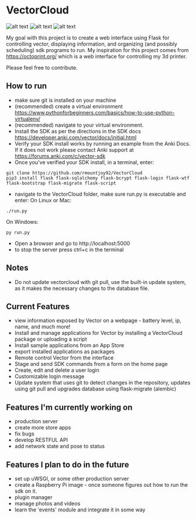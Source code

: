 # VectorCloud
![alt text](https://i.imgur.com/yQ6QaWD.png)
![alt text](https://i.imgur.com/AMQkLEW.png)
![alt text](https://i.imgur.com/wMgj8X9.png)

My goal with this project is to create a web interface using Flask for controlling vector, displaying information, and organizing (and possibly scheduling) sdk programs to run. My inspiration for this project comes from https://octoprint.org/ which is a web interface for controlling my 3d printer.

Please feel free to contribute.

## How to run
* make sure git is installed on your machine
* (recommended) create a virtual environment https://www.pythonforbeginners.com/basics/how-to-use-python-virtualenv/
* (recommended) navigate to your virtual environment.
* Install the SDK as per the directions in the SDK docs https://developer.anki.com/vector/docs/initial.html
* Verify your SDK install works by running an example from the Anki Docs. If it does not work please contact Anki support at https://forums.anki.com/c/vector-sdk
* Once you've verified your SDK install, in a terminal, enter:
```
git clone https://github.com/rmountjoy92/VectorCloud
pip3 install flask flask-sqlalchemy flask-bcrypt flask-login flask-wtf flask-bootstrap flask-migrate flask-script
```
* navigate to the VectorCloud folder, make sure run.py is executable and enter:
On Linux or Mac:
```
./run.py 
```
On Windows:
```
py run.py
```

* Open a browser and go to http://localhost:5000
* to stop the server press ctrl+c in the terminal

## Notes
* Do not update vectorcloud with git pull, use the built-in update system, as it makes the necessary changes to the database file.

## Current Features
* view information exposed by Vector on a webpage - battery level, ip, name, and much more!
* Install and manage applications for Vector by installing a VectorCloud package or uploading a script
* Install sample applications from an App Store
* export installed applications as packages
* Remote control Vector from the interface
* Stage and send SDK commands from a form on the home page
* Create, edit and delete a user login
* Customizable login message
* Update system that uses git to detect changes in the repository, updates using git pull and upgrades database using flask-migrate (alembic)


## Features I'm currently working on
* production server
* create more store apps
* fix bugs
* develop RESTFUL API
* add network state and pose to status


## Features I plan to do in the future
* set up uWSGI, or some other production server
* create a Raspberry Pi image - once someone figures out how to run the sdk on it.
* plugin manager
* manage photos and videos
* learn the 'events' module and integrate it in some way

